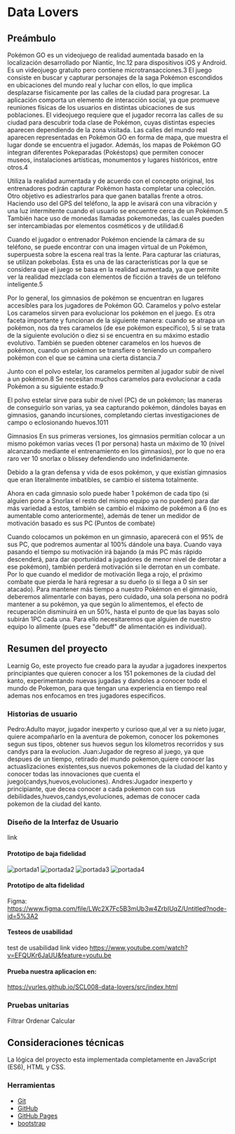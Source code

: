 # Data Lovers


## Preámbulo

Pokémon GO es un videojuego de realidad aumentada basado en la localización desarrollado por Niantic, Inc.1​2​ para dispositivos iOS y Android. Es un videojuego gratuito pero contiene microtransacciones.3​ El juego consiste en buscar y capturar personajes de la saga Pokémon escondidos en ubicaciones del mundo real y luchar con ellos, lo que implica desplazarse físicamente por las calles de la ciudad para progresar. La aplicación comporta un elemento de interacción social, ya que promueve reuniones físicas de los usuarios en distintas ubicaciones de sus poblaciones.
El videojuego requiere que el jugador recorra las calles de su ciudad para descubrir toda clase de Pokémon, cuyas distintas especies aparecen dependiendo de la zona visitada. Las calles del mundo real aparecen representadas en Pokémon GO en forma de mapa, que muestra el lugar donde se encuentra el jugador. Además, los mapas de Pokémon GO integran diferentes Pokeparadas (Pokéstops) que permiten conocer museos, instalaciones artísticas, monumentos y lugares históricos, entre otros.4​

Utiliza la realidad aumentada y de acuerdo con el concepto original, los entrenadores podrán capturar Pokémon hasta completar una colección. Otro objetivo es adiestrarlos para que ganen batallas frente a otros. Haciendo uso del GPS del teléfono, la app le avisará con una vibración y una luz intermitente cuando el usuario se encuentre cerca de un Pokémon.5​ También hace uso de monedas llamadas pokemonedas, las cuales pueden ser intercambiadas por elementos cosméticos y de utilidad.6​

Cuando el jugador o entrenador Pokémon enciende la cámara de su teléfono, se puede encontrar con una imagen virtual de un Pokémon, superpuesta sobre la escena real tras la lente. Para capturar las criaturas, se utilizan pokebolas. Esta es una de las características por la que se considera que el juego se basa en la realidad aumentada, ya que permite ver la realidad mezclada con elementos de ficción a través de un teléfono inteligente.5​

Por lo general, los gimnasios de pokémon se encuentran en lugares accesibles para los jugadores de Pokémon GO.
Caramelos y polvo estelar
Los caramelos sirven para evolucionar los pokémon en el juego. Es otra faceta importante y funcionan de la siguiente manera: cuando se atrapa un pokémon, nos da tres caramelos (de ese pokémon específico), 5 si se trata de la siguiente evolución o diez si se encuentra en su máximo estadio evolutivo. También se pueden obtener caramelos en los huevos de pokémon, cuando un pokémon se transfiere o teniendo un compañero pokémon con el que se camina una cierta distancia.7​

Junto con el polvo estelar, los caramelos permiten al jugador subir de nivel a un pokémon.8​ Se necesitan muchos caramelos para evolucionar a cada Pokémon a su siguiente estado.9​

El polvo estelar sirve para subir de nivel (PC) de un pokémon; las maneras de conseguirlo son varias, ya sea capturando pokémon, dándoles bayas en gimnasios, ganando incursiones, completando ciertas investigaciones de campo o eclosionando huevos.10​11​

Gimnasios
En sus primeras versiones, los gimnasios permitían colocar a un mismo pokémon varias veces (1 por persona) hasta un máximo de 10 (nivel alcanzando mediante el entrenamiento en los gimnasios), por lo que no era raro ver 10 snorlax o blissey defendiendo uno indefinidamente.

Debido a la gran defensa y vida de esos pokémon, y que existían gimnasios que eran literalmente imbatibles, se cambio el sistema totalmente.

Ahora en cada gimnasio solo puede haber 1 pokémon de cada tipo (si alguien pone a Snorlax el resto del mismo equipo ya no pueden) para dar más variedad a estos, también se cambio el máximo de pokémon a 6 (no es aumentable como anteriormente), además de tener un medidor de motivación basado es sus PC (Puntos de combate)

Cuando colocamos un pokémon en un gimnasio, aparecerá con el 95% de sus PC, que podremos aumentar al 100% dándole una baya. Cuando vaya pasando el tiempo su motivación irá bajando (a más PC más rápido descenderá, para dar oportunidad a jugadores de menor nivel de derrotar a ese pokémon), también perderá motivación si le derrotan en un combate. Por lo que cuando el medidor de motivación llega a rojo, el próximo combate que pierda le hará regresar a su dueño (o si llega a 0 sin ser atacado). Para mantener más tiempo a nuestro Pokémon en el gimnasio, deberemos alimentarle con bayas, pero cuidado, una sola persona no podrá mantener a su pokémon, ya que según lo alimentemos, el efecto de recuperación disminuirá en un 50%, hasta el punto de que las bayas solo subirán 1PC cada una. Para ello necesitaremos que alguien de nuestro equipo lo alimente (pues ese "debuff" de alimentación es individual).

## Resumen del proyecto

Learnig Go, este proyecto fue creado para la ayudar a jugadores inexpertos principiantes que quieren conocer a los 151 pokemones de la ciudad del kanto, experimentando nuevas jugadas y dandoles a conocer todo el mundo de Pokemon, para que tengan una experiencia en tiempo real ademas nos enfocamos en tres jugadores especificos.

### Historias de usuario

Pedro:Adulto mayor, jugador inexperto y curioso que,al ver a su nieto jugar, quiere acompañarlo en la aventura de pokemon, conocer los pokemones segun sus tipos, obtener sus huevos segun los kilometros recorridos y sus candys para la evolucion.
Juan:Jugador de regreso al juego, ya que despues de un tiempo, retirado del mundo pokemon,quiere conocer las actuaslizaciones existentes,sus nuevos pokemones de la ciudad del kanto y conocer todas las innovaciones que cuenta el juego(candys,huevos,evoluciones).
Andres:Jugador inexperto y principiante, que decea conocer a cada pokemon con sus debilidades,huevos,candys,evoluciones, ademas de conocer cada pokemon de la ciudad del kanto.

### Diseño de la Interfaz de Usuario
link

#### Prototipo de baja fidelidad

![portada1](portada1.jpeg)
![portada2](portada2.jpeg)
![portada3](portada3.jpeg)
![portada4](portada4.jpeg)

#### Prototipo de alta fidelidad
Figma:
https://www.figma.com/file/LWc2X7Fc5B3mUb3w4ZrbIUqZ/Untitled?node-id=5%3A2   

#### Testeos de usabilidad
test de usabilidad
link video
https://www.youtube.com/watch?v=EFQUKr6JaUU&feature=youtu.be

#### Prueba nuestra aplicacion en:
https://vurles.github.io/SCL008-data-lovers/src/index.html

### Pruebas unitarias
Filtrar
Ordenar
Calcular

## Consideraciones técnicas

La lógica del proyecto esta implementada completamente en JavaScript
(ES6), HTML y CSS. 


### Herramientas

* [Git](https://git-scm.com/)
* [GitHub](https://github.com/)
* [GitHub Pages](https://pages.github.com/)
* [bootstrap](https://getbootstrap.com/)

